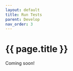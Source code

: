 ```yaml
---
layout: default
title: Run Tests
parent: Develop
nav_order: 3
---
```

# {{ page.title }}

Coming soon!
